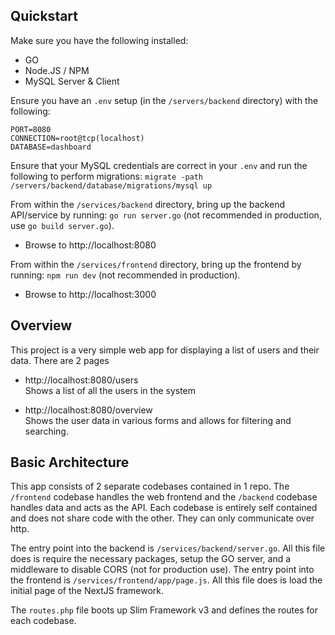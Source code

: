 ## Quickstart

Make sure you have the following installed:
- GO
- Node.JS / NPM
- MySQL Server & Client

Ensure you have an `.env` setup (in the `/servers/backend` directory) with the following:
```
PORT=8080
CONNECTION=root@tcp(localhost)
DATABASE=dashboard
```

Ensure that your MySQL credentials are correct in your `.env` and run the following to perform migrations: `migrate -path /servers/backend/database/migrations/mysql up`

From within the `/services/backend` directory, bring up the backend API/service by running: `go run server.go` (not recommended in production, use `go build server.go`).
- Browse to http://localhost:8080

From within the `/services/frontend` directory, bring up the frontend by running: `npm run dev` (not recommended in production).
- Browse to http://localhost:3000

## Overview

This project is a very simple web app for displaying a list of users and their data. There are 2 pages

- http://localhost:8080/users \
Shows a list of all the users in the system

- http://localhost:8080/overview \
Shows the user data in various forms and allows for filtering and searching.

## Basic Architecture

This app consists of 2 separate codebases contained in 1 repo. The `/frontend` codebase handles the web frontend and the
`/backend` codebase handles data and acts as the API. Each codebase is entirely self contained and does not share
code with the other. They can only communicate over http.

The entry point into the backend is `/services/backend/server.go`. All this file does is require the necessary packages, setup the GO server, and a middleware to disable CORS (not for production use).
The entry point into the frontend is `/services/frontend/app/page.js`. All this file does is load the initial page of the NextJS framework.

The `routes.php` file boots up Slim Framework v3 and defines the routes for each codebase.
